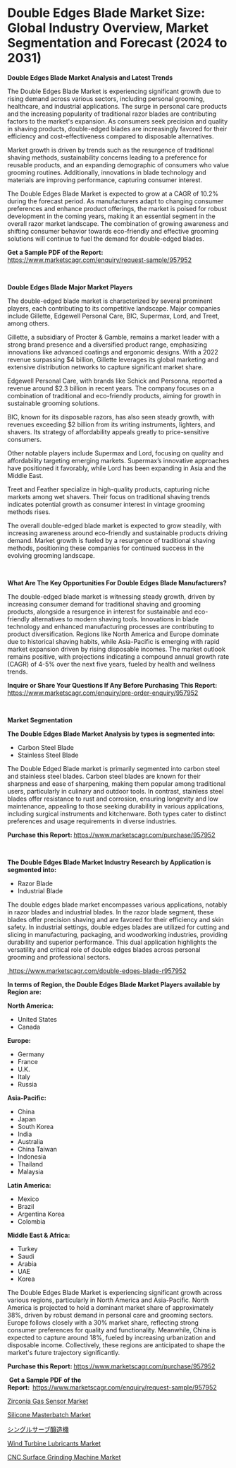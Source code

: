 <p><h1>Double Edges Blade Market Size: Global Industry Overview, Market Segmentation and Forecast (2024 to 2031)</h1></p><p><strong>Double Edges Blade Market Analysis and Latest Trends</strong></p>
<p><p>The Double Edges Blade Market is experiencing significant growth due to rising demand across various sectors, including personal grooming, healthcare, and industrial applications. The surge in personal care products and the increasing popularity of traditional razor blades are contributing factors to the market's expansion. As consumers seek precision and quality in shaving products, double-edged blades are increasingly favored for their efficiency and cost-effectiveness compared to disposable alternatives.</p><p>Market growth is driven by trends such as the resurgence of traditional shaving methods, sustainability concerns leading to a preference for reusable products, and an expanding demographic of consumers who value grooming routines. Additionally, innovations in blade technology and materials are improving performance, capturing consumer interest.</p><p>The Double Edges Blade Market is expected to grow at a CAGR of 10.2% during the forecast period. As manufacturers adapt to changing consumer preferences and enhance product offerings, the market is poised for robust development in the coming years, making it an essential segment in the overall razor market landscape. The combination of growing awareness and shifting consumer behavior towards eco-friendly and effective grooming solutions will continue to fuel the demand for double-edged blades.</p></p>
<p><strong>Get a Sample PDF of the Report:&nbsp;</strong> <a href="https://www.marketscagr.com/enquiry/request-sample/957952">https://www.marketscagr.com/enquiry/request-sample/957952</a></p>
<p>&nbsp;</p>
<p><strong>Double Edges Blade Major Market Players</strong></p>
<p><p>The double-edged blade market is characterized by several prominent players, each contributing to its competitive landscape. Major companies include Gillette, Edgewell Personal Care, BIC, Supermax, Lord, and Treet, among others. </p><p>Gillette, a subsidiary of Procter & Gamble, remains a market leader with a strong brand presence and a diversified product range, emphasizing innovations like advanced coatings and ergonomic designs. With a 2022 revenue surpassing $4 billion, Gillette leverages its global marketing and extensive distribution networks to capture significant market share.</p><p>Edgewell Personal Care, with brands like Schick and Personna, reported a revenue around $2.3 billion in recent years. The company focuses on a combination of traditional and eco-friendly products, aiming for growth in sustainable grooming solutions. </p><p>BIC, known for its disposable razors, has also seen steady growth, with revenues exceeding $2 billion from its writing instruments, lighters, and shavers. Its strategy of affordability appeals greatly to price-sensitive consumers.</p><p>Other notable players include Supermax and Lord, focusing on quality and affordability targeting emerging markets. Supermax’s innovative approaches have positioned it favorably, while Lord has been expanding in Asia and the Middle East. </p><p>Treet and Feather specialize in high-quality products, capturing niche markets among wet shavers. Their focus on traditional shaving trends indicates potential growth as consumer interest in vintage grooming methods rises.</p><p>The overall double-edged blade market is expected to grow steadily, with increasing awareness around eco-friendly and sustainable products driving demand. Market growth is fueled by a resurgence of traditional shaving methods, positioning these companies for continued success in the evolving grooming landscape.</p></p>
<p>&nbsp;</p>
<p><strong>What Are The Key Opportunities For Double Edges Blade Manufacturers?</strong></p>
<p><p>The double-edged blade market is witnessing steady growth, driven by increasing consumer demand for traditional shaving and grooming products, alongside a resurgence in interest for sustainable and eco-friendly alternatives to modern shaving tools. Innovations in blade technology and enhanced manufacturing processes are contributing to product diversification. Regions like North America and Europe dominate due to historical shaving habits, while Asia-Pacific is emerging with rapid market expansion driven by rising disposable incomes. The market outlook remains positive, with projections indicating a compound annual growth rate (CAGR) of 4-5% over the next five years, fueled by health and wellness trends.</p></p>
<p><strong>Inquire or Share Your Questions If Any Before Purchasing This Report:</strong> <a href="https://www.marketscagr.com/enquiry/pre-order-enquiry/957952">https://www.marketscagr.com/enquiry/pre-order-enquiry/957952</a></p>
<p>&nbsp;</p>
<p><strong>Market Segmentation</strong></p>
<p><strong>The Double Edges Blade Market Analysis by types is segmented into:</strong></p>
<p><ul><li>Carbon Steel Blade</li><li>Stainless Steel Blade</li></ul></p>
<p><p>The Double Edged Blade market is primarily segmented into carbon steel and stainless steel blades. Carbon steel blades are known for their sharpness and ease of sharpening, making them popular among traditional users, particularly in culinary and outdoor tools. In contrast, stainless steel blades offer resistance to rust and corrosion, ensuring longevity and low maintenance, appealing to those seeking durability in various applications, including surgical instruments and kitchenware. Both types cater to distinct preferences and usage requirements in diverse industries.</p></p>
<p><strong>Purchase this Report:&nbsp;</strong><a href="https://www.marketscagr.com/purchase/957952">https://www.marketscagr.com/purchase/957952</a></p>
<p>&nbsp;</p>
<p><strong>The Double Edges Blade Market Industry Research by Application is segmented into:</strong></p>
<p><ul><li>Razor Blade</li><li>Industrial Blade</li></ul></p>
<p><p>The double edges blade market encompasses various applications, notably in razor blades and industrial blades. In the razor blade segment, these blades offer precision shaving and are favored for their efficiency and skin safety. In industrial settings, double edges blades are utilized for cutting and slicing in manufacturing, packaging, and woodworking industries, providing durability and superior performance. This dual application highlights the versatility and critical role of double edges blades across personal grooming and professional sectors.</p></p>
<p><a href="https://www.marketscagr.com/double-edges-blade-r957952">&nbsp;https://www.marketscagr.com/double-edges-blade-r957952</a></p>
<p><strong>In terms of Region, the Double Edges Blade Market Players available by Region are:</strong></p>
<p>
    <p> <strong> North America: </strong>
        <ul>
            <li>United States</li>
            <li>Canada</li>
        </ul>
        </p> 
    <p> <strong> Europe: </strong>
        <ul>
            <li>Germany</li>
            <li>France</li>
            <li>U.K.</li>
            <li>Italy</li>
            <li>Russia</li>
        </ul>
        </p> 
    <p> <strong> Asia-Pacific: </strong>
        <ul>
            <li>China</li>
            <li>Japan</li>
            <li>South Korea</li>
            <li>India</li>
            <li>Australia</li>
            <li>China Taiwan</li>
            <li>Indonesia</li>
            <li>Thailand</li>
            <li>Malaysia</li>
        </ul>
        </p> 
    <p> <strong> Latin America: </strong>
        <ul>
            <li>Mexico</li>
            <li>Brazil</li>
            <li>Argentina Korea</li>
            <li>Colombia</li>
        </ul>
        </p> 
    <p> <strong> Middle East & Africa: </strong>
        <ul>
            <li>Turkey</li>
            <li>Saudi</li>
            <li>Arabia</li>
            <li>UAE</li>
            <li>Korea</li>
        </ul>
    </p>
    </p>
<p><p>The Double Edges Blade Market is experiencing significant growth across various regions, particularly in North America and Asia-Pacific. North America is projected to hold a dominant market share of approximately 38%, driven by robust demand in personal care and grooming sectors. Europe follows closely with a 30% market share, reflecting strong consumer preferences for quality and functionality. Meanwhile, China is expected to capture around 18%, fueled by increasing urbanization and disposable income. Collectively, these regions are anticipated to shape the market's future trajectory significantly.</p></p>
<p><strong>Purchase this Report: </strong><a href="https://www.marketscagr.com/purchase/957952">https://www.marketscagr.com/purchase/957952</a></p>
<p>&nbsp;<strong>Get a Sample PDF of the Report:&nbsp;&nbsp;</strong><a href="https://www.marketscagr.com/enquiry/request-sample/957952">https://www.marketscagr.com/enquiry/request-sample/957952</a></p>
<p><strong></strong></p>
<p><p><a href="https://issuu.com/reportprime-2/docs/zirconia-gas-sensor-market-size-203_f3e1f59bd6a8a7">Zirconia Gas Sensor Market</a></p><p><a href="https://www.linkedin.com/pulse/strategic-roadmap-global-silicone-masterbatch-market-insights-tw5oc?trackingId=C1T3hZCNSiqe6iWyggLIpg%3D%3D">Silicone Masterbatch Market</a></p><p><a href="https://medium.com/@bulahhamill83/%E6%88%A6%E7%95%A5%E7%9A%84%E3%83%AD%E3%83%BC%E3%83%89%E3%83%9E%E3%83%83%E3%83%97-%E3%82%B0%E3%83%AD%E3%83%BC%E3%83%90%E3%83%AB%E3%82%B7%E3%83%B3%E3%82%B0%E3%83%AB%E3%82%B5%E3%83%BC%E3%83%96%E9%86%B8%E9%80%A0%E6%A9%9F%E5%B8%82%E5%A0%B4%E3%81%AE%E6%B4%9E%E5%AF%9F%E3%81%A8%E6%A9%9F%E4%BC%9A-2024-2031-b5ba5c92439e?postPublishedType=initial">シングルサーブ醸造機</a></p><p><a href="https://medium.com/@ransomohns/this-report-on-wind-turbine-lubricants-market-is-a-comprehensive-analysis-of-market-shares-12d81ede3b20">Wind Turbine Lubricants Market</a></p><p><a href="https://www.linkedin.com/pulse/global-cnc-surface-grinding-machine-market-trends-insights-growth-8u7bf?trackingId=AgmLVpmARPu6ys9EjJej4A%3D%3D">CNC Surface Grinding Machine Market</a></p></p>